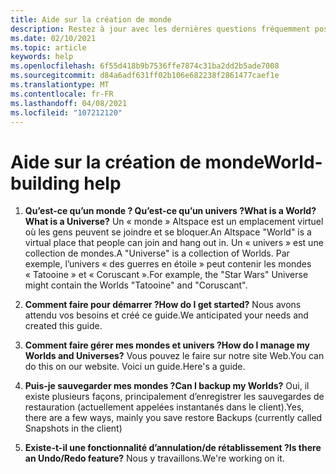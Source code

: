 ```yaml
---
title: Aide sur la création de monde
description: Restez à jour avec les dernières questions fréquemment posées et les solutions pour la création de monde entier dans AltspaceVR.
ms.date: 02/10/2021
ms.topic: article
keywords: help
ms.openlocfilehash: 6f55d418b9b7536ffe7874c31ba2dd2b5ade7008
ms.sourcegitcommit: d84a6adf631ff02b106e682238f2861477caef1e
ms.translationtype: MT
ms.contentlocale: fr-FR
ms.lasthandoff: 04/08/2021
ms.locfileid: "107212120"
---
```

# <a name="world-building-help"></a><span data-ttu-id="b3310-104">Aide sur la création de monde</span><span class="sxs-lookup"><span data-stu-id="b3310-104">World-building help</span></span>

1. <span data-ttu-id="b3310-105">**Qu’est-ce qu’un monde ? Qu’est-ce qu’un univers ?**</span><span class="sxs-lookup"><span data-stu-id="b3310-105">**What is a World? What is a Universe?**</span></span>
<span data-ttu-id="b3310-106">Un « monde » Altspace est un emplacement virtuel où les gens peuvent se joindre et se bloquer.</span><span class="sxs-lookup"><span data-stu-id="b3310-106">An Altspace "World" is a virtual place that people can join and hang out in.</span></span> <span data-ttu-id="b3310-107">Un « univers » est une collection de mondes.</span><span class="sxs-lookup"><span data-stu-id="b3310-107">A "Universe" is a collection of Worlds.</span></span> <span data-ttu-id="b3310-108">Par exemple, l’univers « des guerres en étoile » peut contenir les mondes « Tatooine » et « Coruscant ».</span><span class="sxs-lookup"><span data-stu-id="b3310-108">For example, the "Star Wars" Universe might contain the Worlds "Tatooine" and "Coruscant".</span></span>

2. <span data-ttu-id="b3310-109">**Comment faire pour démarrer ?**</span><span class="sxs-lookup"><span data-stu-id="b3310-109">**How do I get started?**</span></span>
<span data-ttu-id="b3310-110">Nous avons attendu vos besoins et créé ce guide.</span><span class="sxs-lookup"><span data-stu-id="b3310-110">We anticipated your needs and created this guide.</span></span>

3. <span data-ttu-id="b3310-111">**Comment faire gérer mes mondes et univers ?**</span><span class="sxs-lookup"><span data-stu-id="b3310-111">**How do I manage my Worlds and Universes?**</span></span>
<span data-ttu-id="b3310-112">Vous pouvez le faire sur notre site Web.</span><span class="sxs-lookup"><span data-stu-id="b3310-112">You can do this on our website.</span></span> <span data-ttu-id="b3310-113">Voici un guide.</span><span class="sxs-lookup"><span data-stu-id="b3310-113">Here's a guide.</span></span> 

4. <span data-ttu-id="b3310-114">**Puis-je sauvegarder mes mondes ?**</span><span class="sxs-lookup"><span data-stu-id="b3310-114">**Can I backup my Worlds?**</span></span>
<span data-ttu-id="b3310-115">Oui, il existe plusieurs façons, principalement d’enregistrer les sauvegardes de restauration (actuellement appelées instantanés dans le client).</span><span class="sxs-lookup"><span data-stu-id="b3310-115">Yes, there are a few ways, mainly you save restore Backups (currently called Snapshots in the client)</span></span>

5. <span data-ttu-id="b3310-116">**Existe-t-il une fonctionnalité d’annulation/de rétablissement ?**</span><span class="sxs-lookup"><span data-stu-id="b3310-116">**Is there an Undo/Redo feature?**</span></span>
<span data-ttu-id="b3310-117">Nous y travaillons.</span><span class="sxs-lookup"><span data-stu-id="b3310-117">We're working on it.</span></span>